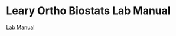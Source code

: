
Leary Ortho Biostats Lab Manual
=============================

[Lab Manual](https://zhengyes.github.io/Leary-lab-manual/)
